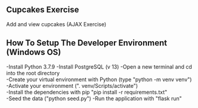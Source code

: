 ## Cupcakes Exercise
Add and view cupcakes (AJAX Exercise)

## How To Setup The Developer Environment  (Windows OS)
-Install Python 3.7.9
-Install PostgreSQL (v 13)
-Open a new terminal and cd into the root directory  
-Create your virtual environment with Python (type "python -m venv venv")  
-Activate your environment (". venv/Scripts/activate")  
-Install the dependencies with pip "pip install -r requirements.txt"  
-Seed the data ("python seed.py")
-Run the application with "flask run"  
